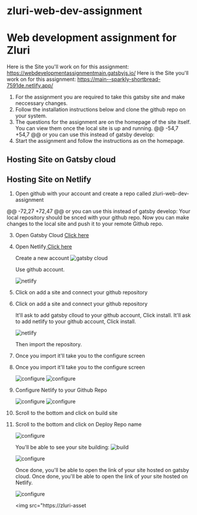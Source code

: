 # zluri-web-dev-assignment
# Web development assignment for Zluri
Here is the Site you'll work on for this assignment: <a href="https://webdevelopmentassignmentmain.gatsbyjs.io/" target="_blank">https://webdevelopmentassignmentmain.gatsbyjs.io/</a>
Here is the Site you'll work on for this assignment: <a href="https://main--sparkly-shortbread-7591de.netlify.app/" target="_blank">https://main--sparkly-shortbread-7591de.netlify.app/</a>
1. For the assignment you are required to take this gatsby site and make neccessary changes.
2. Follow the installation instructions below and clone the github repo on your system.
3. The questions for the assignment are on the homepage of the site itself. You can view them once the local site is up and running.
@@ -54,7 +54,7 @@ or you can use this instead of gatsby develop:
5. Start the assignment and follow the instructions as on the homepage.


## Hosting Site on Gatsby cloud
## Hosting Site on Netlify

1. Open github with your account and create a repo called zluri-web-dev-assignment

@@ -72,27 +72,47 @@ or you can use this instead of gatsby develop:
   Your local repository should be snced with your github repo.
   Now you can make changes to the local site and push it to your remote Github repo.

3. Open Gatsby Cloud <a href="https://www.gatsbyjs.com/dashboard/" target="_blank" > Click here </a>
3. Open Netlify<a href="https://app.netlify.com/" target="_blank" > Click here </a>

   Create a new account
   <img src="https://www.gatsbyjs.com/static/9c130998b561f1770834309715c99d5b/321ea/01-create-a-site-button.png" alt="gatsby cloud" />

   Use github account.

   <img src="https://zluri-assets-new.s3.us-west-1.amazonaws.com/files/web-dev-assignment/netlify-1.png" alt="netlify" />


4. Click on add a site and connect your github repository
5. Click on add a site and connect your github repository

   It'll ask to add gatsby clloud to your github account, Click install.
   It'll ask to add netlify to your github account, Click install.

   <img src="https://zluri-assets-new.s3.us-west-1.amazonaws.com/files/web-dev-assignment/netlify-2.png" alt="netlify" />

   Then import the repository.

5. Once you import it'll take you to the configure screen
7. Once you import it'll take you to the configure screen

   <img src="https://zluri-assets-new.s3.us-west-1.amazonaws.com/files/web-dev-assignment/netlify-3.png" alt="configure" />

   <img src="https://zluri-assets-new.s3.us-west-1.amazonaws.com/files/web-dev-assignment/netlify-4.png" alt="configure" />


8. Configure Netlify to your Github Repo

   <img src="https://www.gatsbyjs.com/static/61bb418dbf509217b076a19507374eef/321ea/05-add-site-details.png" alt="configure" />
   <img src="https://zluri-assets-new.s3.us-west-1.amazonaws.com/files/web-dev-assignment/netlify-6.png" alt="configure" />   

6. Scroll to the bottom and click on build site
9. Scroll to the bottom and click on Deploy Repo name

   <img src="https://zluri-assets-new.s3.us-west-1.amazonaws.com/files/web-dev-assignment/netlify-7.png" alt="configure" />

   You'll be able to see your site building:
   <img src="https://www.gatsbyjs.com/static/d82ecf06f74d4195697a9a4c9253049d/321ea/07-site-page.png" alt="build" />

   <img src="https://zluri-assets-new.s3.us-west-1.amazonaws.com/files/web-dev-assignment/netlify-8.png" alt="configure" />  

   Once done, you'll be able to open the link of your site hosted on gatsby cloud.
   Once done, you'll be able to open the link of your site hosted on Netlify.

   <img src="https://zluri-assets-new.s3.us-west-1.amazonaws.com/files/web-dev-assignment/netlify-9.png" alt="configure" />

   <img src="https://zluri-asset
